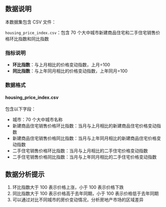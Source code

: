 ## 数据说明

本数据集包含 CSV 文件：

`housing_price_index.csv`：包含 70 个大中城市新建商品住宅和二手住宅销售价格环比指数和同比指数

### 指标说明

- **环比指数**：与上月相比的价格变动指数，上月=100
- **同比指数**：与上年同月相比的价格变动指数，上年同月=100

### 数据格式

#### housing_price_index.csv

包含以下字段：

- 城市：70 个大中城市名称
- 新建商品住宅销售价格环比指数：当月与上月相比的新建商品住宅价格变动指数
- 新建商品住宅销售价格同比指数：当月与上年同月相比的新建商品住宅价格变动指数
- 二手住宅销售价格环比指数：当月与上月相比的二手住宅价格变动指数
- 二手住宅销售价格同比指数：当月与上年同月相比的二手住宅价格变动指数

## 数据分析提示

1. 环比指数大于 100 表示价格上涨，小于 100 表示价格下跌
2. 同比指数大于 100 表示价格高于去年同期，小于 100 表示价格低于去年同期
3. 可以通过对比不同城市的房价变动情况，分析房地产市场的区域差异
